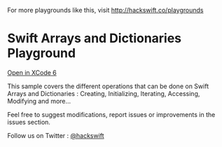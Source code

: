 For more playgrounds like this, visit http://hackswift.co/playgrounds

Swift Arrays and Dictionaries Playground
=======================================
[Open in XCode 6](https://github.com/hackswift/swift-arrays-dictionaries-pg/archive/master.zip)

This sample covers the different operations that can be done on Swift Arrays and Dictionaries : Creating, Initializing, Iterating, Accessing, Modifying and more...

Feel free to suggest modifications, report issues or improvements in the issues section.

Follow us on Twitter : [@hackswift](http://twitter.com/hackswift)

